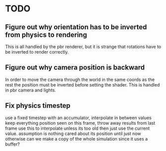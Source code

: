 # TODO

## Figure out why orientation has to be inverted from physics to rendering
This is all handled by the pbr renderer, but it is strange that rotations have to be inverted to render correctly.

## Figure out why camera position is backward
In order to move the camera through the world in the same coords as the rest the position must be inverted before setting the shader. This is
handled in pbr camera and lights.

## Fix physics timestep
use a fixed timestep with an accumulator, interpolate in between values
keep everything position seen on this frame, throw away results from last frame use this to interpolate unless its too old then just use the current value. assumption is nothing cared about its position until just now
otherwise can we make a copy of the whole simulation since it uses a buffer?